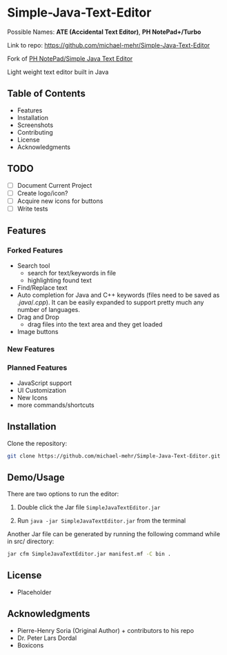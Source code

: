 # Simple-Java-Text-Editor

Possible Names: **ATE (Accidental Text Editor)**, **PH NotePad+/Turbo**

Link to repo: https://github.com/michael-mehr/Simple-Java-Text-Editor

Fork of [PH NotePad/Simple Java Text Editor](https://github.com/pH-7/Simple-Java-Text-Editor)

Light weight text editor built in Java

## Table of Contents

- Features
- Installation
- Screenshots
- Contributing
- License
- Acknowledgments

## TODO

- [ ] Document Current Project
- [ ] Create logo/icon?
- [ ] Acquire new icons for buttons
- [ ] Write tests

## Features

### Forked Features

- Search tool
  - search for text/keywords in file
  - highlighting found text
- Find/Replace text
- Auto completion for Java and C++ keywords (files need to be saved as _.java_/_.cpp_). It can be easily expanded to support pretty much any number of languages.
- Drag and Drop 
  - drag files into the text area and they get loaded
- Image buttons

### New Features

### Planned Features

- JavaScript support
- UI Customization
- New Icons
- more commands/shortcuts

## Installation

Clone the repository:

```bash
git clone https://github.com/michael-mehr/Simple-Java-Text-Editor.git
```

## Demo/Usage

There are two options to run the editor:

1. Double click the Jar file `SimpleJavaTextEditor.jar`

2. Run `java -jar SimpleJavaTextEditor.jar` from the terminal

Another Jar file can be generated by running the following command while in src/ directory:

```bash
jar cfm SimpleJavaTextEditor.jar manifest.mf -C bin .
```

## License

- Placeholder

## Acknowledgments

- Pierre-Henry Soria (Original Author) + contributors to his repo
- Dr. Peter Lars Dordal
- Boxicons
